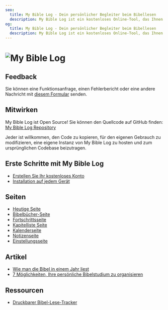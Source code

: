 ```yaml
---
seo:
  title: My Bible Log - Dein persönlicher Begleiter beim Bibellesen
  description: My Bible Log ist ein kostenloses Online-Tool, das Ihnen hilft, Ihre Bibellese-Reise zu verfolgen und zu organisieren
og:
  title: My Bible Log - Dein persönlicher Begleiter beim Bibellesen
  description: My Bible Log ist ein kostenloses Online-Tool, das Ihnen hilft, Ihre Bibellese-Reise zu verfolgen und zu organisieren
---
```


<h1>
  <img src="/share.jpg" alt="My Bible Log">
</h1>

## Feedback

Sie können eine Funktionsanfrage, einen Fehlerbericht oder eine andere Nachricht mit [diesem Formular](/feedback) senden.

## Mitwirken

My Bible Log ist Open Source! Sie können den Quellcode auf GitHub finden: [My Bible Log Repository](https://github.com/mybiblelog/mybiblelog-nuxt)

Jeder ist willkommen, den Code zu kopieren, für den eigenen Gebrauch zu modifizieren, eine eigene Instanz von My Bible Log zu hosten und zum ursprünglichen Codebase beizutragen.

## Erste Schritte mit My Bible Log

* [Erstellen Sie Ihr kostenloses Konto](/de/about/page-features--login)
* [Installation auf jedem Gerät](/de/about/page-features--install)

## Seiten

* [Heutige Seite](/de/about/page-features--today)
* [Bibelbücher-Seite](/de/about/page-features--bible-books)
* [Fortschrittsseite](/de/about/page-features--progress)
* [Kapitelliste Seite](/de/about/page-features--chapter-checklist)
* [Kalenderseite](/de/about/page-features--calendar)
* [Notizenseite](/de/about/page-features--notes)
* [Einstellungsseite](/de/about/page-features--settings)

## Artikel

* [Wie man die Bibel in einem Jahr liest](/de/about/how-to--read-the-bible-in-a-year)
* [7 Möglichkeiten, Ihre persönliche Bibelstudium zu organisieren](/de/about/how-to--organize-your-personal-bible-study)

<!--
* [Wie man das Neue Testament in 90 Tagen liest](/de/about/how-to--read-the-new-testament-in-90-days)
* [Wie man eine starke Gewohnheit beim Bibellesen entwickelt](/de/about/how-to--build-a-strong-bible-reading-habit)
-->

## Ressourcen

* [Druckbarer Bibel-Lese-Tracker](/resources/printable-bible-reading-tracker)
